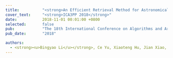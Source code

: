 ```yaml
---
title:          "<strong>An Efficient Retrieval Method for Astronomical Catalog Time Series Data</strong>"
cover_text:     "<strong>ICA3PP 2018</strong>"
date:           2018-11-01 00:01:00 +0800
selected:       false
pub:            "The 18th International Conference on Algorithms and Architectures for Parallel Processing"
pub_date:       "2018"

authors:
  - <strong><u>Bingyao Li</u></strong>, Ce Yu, Xiaoteng Hu, Jian Xiao, Shanjiang Tang, Lianmeng Li, and Bin Ma
---
```

